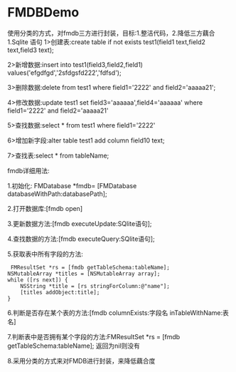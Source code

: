 # FMDBDemo
使用分类的方式，对fmdb三方进行封装，目标:1.整洁代码，2.降低三方藕合
1.Sqlite 语句
 1>创建表:create table if not exists test1(field1 text,field2 text,field3 text);
 
2>新增数据:insert into test1(field3,field2,field1) values('efgdfgd','2sfdgsfd222','fdfsd');

3>删除数据:delete from test1 where field1='2222' and field2='aaaaa21';

4>修改数据:update test1 set field3='aaaaaa',field4='aaaaaa' where field1='2222' and field2='aaaaa21'

5>查找数据:select * from test1 where field1='2222'

6>增加新字段:alter table test1 add column field10 text;

7>查找表:select * from tableName;

fmdb详细用法:

 1.初始化:  FMDatabase *fmdb= [FMDatabase databaseWithPath:databasePath];
 
2.打开数据库:[fmdb open]

3.更新数据方法:[fmdb executeUpdate:SQlite语句];

4.查找数据的方法:[fmdb executeQuery:SQlite语句];

5.获取表中所有字段的方法:

     FMResultSet *rs = [fmdb getTableSchema:tableName];
    NSMutableArray *titles = [NSMutableArray array];
    while ([rs next]) {
        NSString *title = [rs stringForColumn:@"name"];
        [titles addObject:title];
    }
    
6.判断是否存在某个表的方法:[fmdb columnExists:字段名 inTableWithName:表名]

7.判断表中是否拥有某个字段的方法:FMResultSet *rs = [fmdb getTableSchema:tableName]; 返回为nil则没有


8.采用分类的方式来对FMDB进行封装，来降低藕合度

